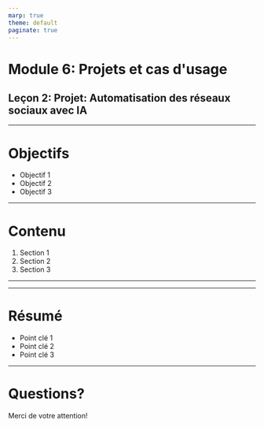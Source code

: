```yaml
---
marp: true
theme: default
paginate: true
---
```


# Module 6: Projets et cas d'usage
## Leçon 2: Projet: Automatisation des réseaux sociaux avec IA

---

# Objectifs

- Objectif 1
- Objectif 2
- Objectif 3

---

# Contenu

1. Section 1
2. Section 2
3. Section 3

---

<!-- Ajoutez d'autres diapositives ici -->

---

# Résumé

- Point clé 1
- Point clé 2
- Point clé 3

---

# Questions?

Merci de votre attention!
